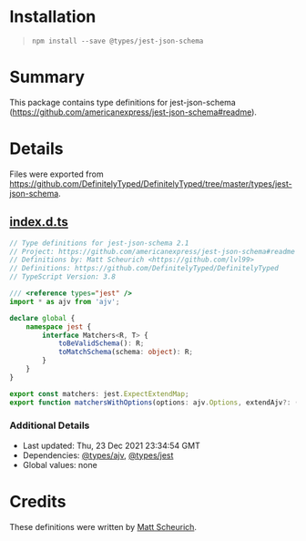 # Installation
> `npm install --save @types/jest-json-schema`

# Summary
This package contains type definitions for jest-json-schema (https://github.com/americanexpress/jest-json-schema#readme).

# Details
Files were exported from https://github.com/DefinitelyTyped/DefinitelyTyped/tree/master/types/jest-json-schema.
## [index.d.ts](https://github.com/DefinitelyTyped/DefinitelyTyped/tree/master/types/jest-json-schema/index.d.ts)
````ts
// Type definitions for jest-json-schema 2.1
// Project: https://github.com/americanexpress/jest-json-schema#readme
// Definitions by: Matt Scheurich <https://github.com/lvl99>
// Definitions: https://github.com/DefinitelyTyped/DefinitelyTyped
// TypeScript Version: 3.8

/// <reference types="jest" />
import * as ajv from 'ajv';

declare global {
    namespace jest {
        interface Matchers<R, T> {
            toBeValidSchema(): R;
            toMatchSchema(schema: object): R;
        }
    }
}

export const matchers: jest.ExpectExtendMap;
export function matchersWithOptions(options: ajv.Options, extendAjv?: (ajv: ajv.Ajv) => void): jest.ExpectExtendMap;

````

### Additional Details
 * Last updated: Thu, 23 Dec 2021 23:34:54 GMT
 * Dependencies: [@types/ajv](https://npmjs.com/package/@types/ajv), [@types/jest](https://npmjs.com/package/@types/jest)
 * Global values: none

# Credits
These definitions were written by [Matt Scheurich](https://github.com/lvl99).
